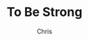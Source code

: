 ---
layout: post
title: "To Be Strong"
quote: 
video: false
comments: true
tags: [ veganism, philosophy, history ]
author: Chris
---